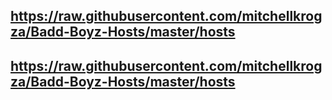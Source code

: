 ## https://raw.githubusercontent.com/mitchellkrogza/Badd-Boyz-Hosts/master/hosts
## https://raw.githubusercontent.com/mitchellkrogza/Badd-Boyz-Hosts/master/hosts

